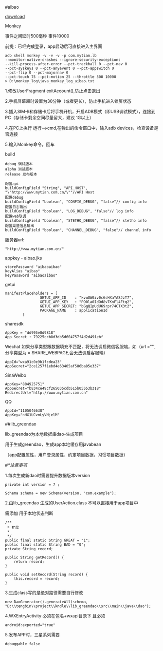 #aibao

[download](http://fir.im/5xv4)

Monkey

事件之间延时500毫秒 事件10000

前提：已经完成登录，app启动后可直接进入主界面
    
    adb shell monkey -v -v -v -p com.mytian.lb 
    --monitor-native-crashes --ignore-security-exceptions 
    --kill-process-after-error --pct-trackball 0 --pct-nav 0 
    --pct-syskeys 0 --pct-anyevent 0 --pct-appswitch 0 
    --pct-flip 0 --pct-majornav 0 
    --pct-touch 75 --pct-motion 25 --throttle 500 10000 
    > D:\monkey_log\java_monkey_log_aibao.txt 
    
1.修改UserFragment exitAccount(),防止点击退出
    
2.手机屏幕超时设置为30分钟（或者更长），防止手机进入锁屏状态

3.插入SIM卡和存储卡后将手机开机，开启ADB模式（即USB调试模式），连接到PC（存储卡剩余空间尽量留大，建议 1G以上）

4.在PC上执行 运行—>cmd,在弹出的命令窗口中，输入adb devices，检查设备是否连接

5.输入Monkey命令，回车
  
build

    debug 调试版本
    alpha 测试版本
    release 发布版本
    
    配置api
    buildConfigField "String", "API_HOST", "\"http://www.mytian.com.cn/\""//API Host 
    配置debug
    buildConfigField "boolean", "CONFIG_DEBUG", "false"// config info
    配置日志输出
    buildConfigField "boolean", "LOG_DEBUG", "false"// log info
    配置web联调
    buildConfigField "boolean", "STETHO_DEBUG", "false"// stetho info
    配置渠道信息输出
    buildConfigField "boolean", "CHANNEL_DEBUG", "false"// channel info

服务器url:

    "http://www.mytian.com.cn/"

appkey - aibao.jks

    storePassword "aibaoaibao"
    keyAlias "aibao"
    keyPassword "aibaoaibao"
    
getui
    
    manifestPlaceholders = [
                    GETUI_APP_ID    : "kvuUWGiv0c6sHXaYA8JzT7",
                    GETUI_APP_KEY   : "PO0la0IdOd8vTKnFl4Ftq2",
                    GETUI_APP_SECRET: "bGqQIpUdU69rpr74CTX3t2",
                    PACKAGE_NAME    : applicationId
            ]
    
sharesdk

    AppKey = "dd995e0d9818"
    App Secret : 79225ccb8d3db5d604757f4d2d491ebf
    
Wechat  如果分享类型跟数据填充不匹配，将无法调启微信客服端，如（url ="",分享类型为 = SHARE_WEBPAGE,会无法调启客服端）

    AppId="wxa91c0e9b1fcdea23"
    AppSecret="2ce1257f1ebd4e63405af586ba85e337"

SinaWeibo 
    
    AppKey="884925751"
    AppSecret="b834ce49cf265035cdb515b05553b318"
    RedirectUrl="http://www.mytian.com.cn"
    
QQ

    AppId="1105046638"
    AppKey="nHG1UCvmLyVNjelM"

##lib_greendao

lib_greendao为本地数据库dao-生成项目

用于生成greendao，生成app本地缓存用javabean 

（app配置属性，用户登录属性，约定项目数据，习惯项目数据）


#*\*注意事项*

1.每次生成新dao时需要提升数据版本version

    private int version = 7 ;

    Schema schema = new Schema(version, "com.example");

2.由lib_greendao 生成的UserAction.class 不可以直接用于app项目中 

需添加 用于本地状态判断

    /**
     * 扩展
     *
     */
    public final static String GREAT = "1";
    public final static String BAD = "0";
    private String record;

    public String getRecord() {
        return record;
    }

    public void setRecord(String record) {
        this.record = record;
    }

3.生成class写的是绝对路径需要自行修改

    new DaoGenerator().generateAll(schema, "D:\\tengbin\\project\\kndle\\lib_greendao\\src\\main\\java\\dao");
    
4.WXEntryActivity 必须在包名+wxapi目录下 且必须

    android:exported="true"
    
5.发布APP时，三星系列需要

    debuggable false

 